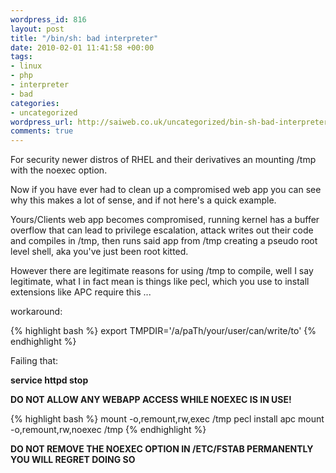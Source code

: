 ```yaml
--- 
wordpress_id: 816
layout: post
title: "/bin/sh: bad interpreter"
date: 2010-02-01 11:41:58 +00:00
tags: 
- linux
- php
- interpreter
- bad
categories: 
- uncategorized
wordpress_url: http://saiweb.co.uk/uncategorized/bin-sh-bad-interpreter
comments: true
---
```

For security newer distros of RHEL and their derivatives an mounting /tmp with the noexec option.

Now if you have ever had to clean up a compromised web app you can see why this makes a lot of sense, and if not here's a quick example.

Yours/Clients web app becomes compromised, running kernel has a buffer overflow that can lead to privilege escalation, attack writes out their code and compiles in /tmp, then runs said app from /tmp creating a pseudo root level shell, aka you've just been root kitted.

However there are legitimate reasons for using /tmp to compile, well I say legitimate, what I in fact mean is things like pecl, which you use to install extensions like APC require this ...

workaround:

{% highlight bash %}
export TMPDIR='/a/paTh/your/user/can/write/to'
{% endhighlight %}

Failing that:

<strong>service httpd stop</strong>

<strong>DO NOT ALLOW ANY WEBAPP ACCESS WHILE NOEXEC IS IN USE!</strong>

{% highlight bash %}
mount -o,remount,rw,exec /tmp
pecl install apc
mount -o,remount,rw,noexec /tmp
{% endhighlight %}


<strong>DO NOT REMOVE THE NOEXEC OPTION IN /ETC/FSTAB PERMANENTLY YOU WILL REGRET DOING SO</strong>
